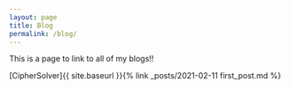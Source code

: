 ```yaml
---
layout: page
title: Blog
permalink: /blog/
---
```


This is a page to link to all of my blogs!!


[CipherSolver]{{ site.baseurl }}{% link _posts/2021-02-11 first_post.md %}

